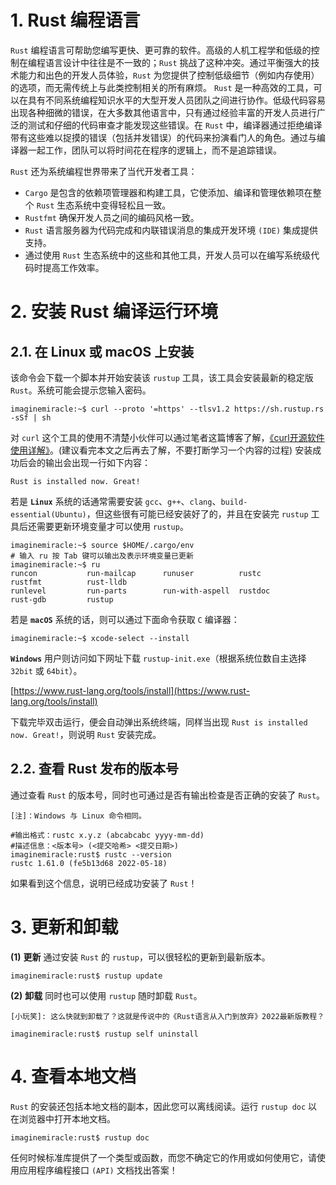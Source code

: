 # 1. Rust 编程语言
`Rust` 编程语言可帮助您编写更快、更可靠的软件。高级的人机工程学和低级的控制在编程语言设计中往往是不一致的；`Rust` 挑战了这种冲突。通过平衡强大的技术能力和出色的开发人员体验，`Rust` 为您提供了控制低级细节（例如内存使用）的选项，而无需传统上与此类控制相关的所有麻烦。
`Rust` 是一种高效的工具，可以在具有不同系统编程知识水平的大型开发人员团队之间进行协作。低级代码容易出现各种细微的错误，在大多数其他语言中，只有通过经验丰富的开发人员进行广泛的测试和仔细的代码审查才能发现这些错误。在 `Rust` 中，编译器通过拒绝编译带有这些难以捉摸的错误（包括并发错误）的代码来扮演看门人的角色。通过与编译器一起工作，团队可以将时间花在程序的逻辑上，而不是追踪错误。

`Rust` 还为系统编程世界带来了当代开发者工具：

* `Cargo` 是包含的依赖项管理器和构建工具，它使添加、编译和管理依赖项在整个 `Rust` 生态系统中变得轻松且一致。
* `Rustfmt` 确保开发人员之间的编码风格一致。
* `Rust` 语言服务器为代码完成和内联错误消息的集成开发环境 `(IDE)` 集成提供支持。
* 通过使用 `Rust` 生态系统中的这些和其他工具，开发人员可以在编写系统级代码时提高工作效率。

# 2. 安装 Rust 编译运行环境
## 2.1. 在 Linux 或 macOS 上安装
该命令会下载一个脚本并开始安装该 `rustup` 工具，该工具会安装最新的稳定版 `Rust`。系统可能会提示您输入密码。
```shell
imaginemiracle:~$ curl --proto '=https' --tlsv1.2 https://sh.rustup.rs -sSf | sh
```
对 `curl` 这个工具的使用不清楚小伙伴可以通过笔者这篇博客了解，[《curl开源软件使用详解》](https://blog.csdn.net/qq_36393978/article/details/125189080)。(建议看完本文之后再去了解，不要打断学习一个内容的过程)
安装成功后会的输出会出现一行如下内容：
```shell
Rust is installed now. Great!
```
若是 **`Linux`** 系统的话通常需要安装 `gcc`、`g++`、`clang`、`build-essential(Ubuntu)`，但这些很有可能已经安装好了的，并且在安装完 `rustup` 工具后还需要更新环境变量才可以使用 `rustup`。
```shell
imaginemiracle:~$ source $HOME/.cargo/env
# 输入 ru 按 Tab 键可以输出及表示环境变量已更新
imaginemiracle:~$ ru
runcon           run-mailcap      runuser          rustc            rustfmt          rust-lldb        
runlevel         run-parts        run-with-aspell  rustdoc          rust-gdb         rustup 
```
若是 **`macOS`** 系统的话，则可以通过下面命令获取 `C` 编译器：
```shell
imaginemiracle:~$ xcode-select --install
```
**`Windows`** 用户则访问如下网址下载 `rustup-init.exe`（根据系统位数自主选择 `32bit` 或 `64bit`）。

[https://www.rust-lang.org/tools/install](https://www.rust-lang.org/tools/install)

下载完毕双击运行，便会自动弹出系统终端，同样当出现 `Rust is installed now. Great!`，则说明 `Rust` 安装完成。


## 2.2. 查看 Rust 发布的版本号
通过查看 `Rust` 的版本号，同时也可通过是否有输出检查是否正确的安装了 `Rust`。

`[注]：Windows 与 Linux 命令相同。`
```shell
#输出格式：rustc x.y.z (abcabcabc yyyy-mm-dd)
#描述信息：<版本号> (<提交哈希> <提交日期>)
imaginemiracle:rust$ rustc --version
rustc 1.61.0 (fe5b13d68 2022-05-18)
```
如果看到这个信息，说明已经成功安装了 `Rust`！

# 3. 更新和卸载
**(1)** **更新**
通过安装 `Rust` 的 `rustup`，可以很轻松的更新到最新版本。
```shell
imaginemiracle:rust$ rustup update
```
**(2)** **卸载**
同时也可以使用 `rustup` 随时卸载 `Rust`。

`[小玩笑]: 这么快就到卸载了？这就是传说中的《Rust语言从入门到放弃》2022最新版教程？`
```shell
imaginemiracle:rust$ rustup self uninstall
```
# 4. 查看本地文档
`Rust` 的安装还包括本地文档的副本，因此您可以离线阅读。运行 `rustup doc` 以在浏览器中打开本地文档。
```shell
imaginemiracle:rust$ rustup doc
```
任何时候标准库提供了一个类型或函数，而您不确定它的作用或如何使用它，请使用应用程序编程接口 `(API)` 文档找出答案！
